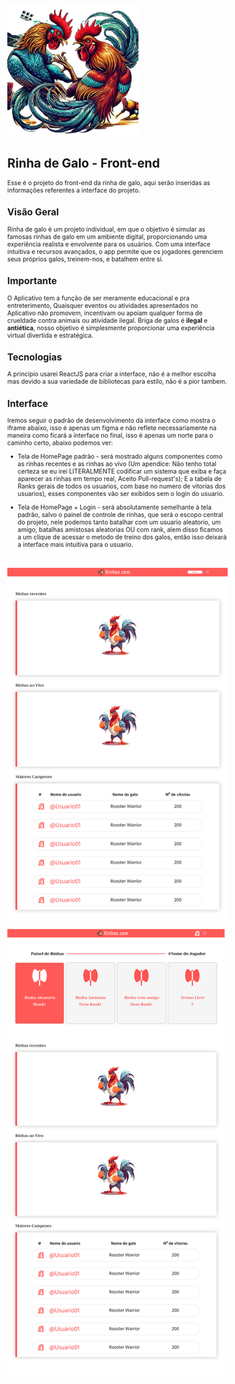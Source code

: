 <div>
  <img src="https://github.com/Luan16p/rinha-de-galo-front/blob/main/public/images/rinha.png?raw=true" width="300" height="300" alt="Imagem">
</div>

# Rinha de Galo - Front-end

Esse é o projeto do front-end da rinha de galo, aqui serão inseridas as  informações referentes a interface do projeto.

## Visão Geral

Rinha de galo é um projeto individual, em que o objetivo é simular as famosas rinhas de galo em um ambiente digital, proporcionando uma experiência realista e envolvente para os usuários. Com uma interface intuitiva e recursos avançados, o app permite que os jogadores gerenciem seus próprios galos, treinem-nos, e batalhem entre si.

## Importante

O Aplicativo tem a função de ser meramente educacional e pra entreterimento, Quaisquer eventos ou atividades apresentados no Aplicativo não promovem, incentivam ou apoiam qualquer forma de crueldade contra animais ou atividade ilegal. Briga de galos é **ilegal** e **antiética**, nosso objetivo é simplesmente proporcionar uma experiência virtual divertida e estratégica.

## Tecnologias

A principio usarei ReactJS para criar a interface, não é a melhor escolha mas devido a sua variedade de bibliotecas para estilo, não é a pior tambem.

## Interface

Iremos seguir o padrão de desenvolvimento da interface como mostra o iframe abaixo, isso é apenas um figma e não reflete necessariamente na maneira como ficará a interface no final, isso é apenas um norte para o caminho certo, abaixo podemos ver:

* Tela de HomePage padrão - será mostrado alguns componentes como as rinhas recentes e as rinhas ao vivo (Um apendice: Não tenho total certeza se eu irei LITERALMENTE codificar um sistema que exiba e faça aparecer as rinhas em tempo real, Aceito Pull-request's); E a tabela de Ranks gerais de todos os usuarios, com base no numero de vitorias dos usuarios), esses componentes vão ser exibidos sem o login do usuario.

* Tela de HomePage + Login - será absolutamente semelhante à tela padrão, salvo o painel de controle de rinhas, que será o escopo central do projeto, nele podemos tanto batalhar com um usuario aleatorio, um amigo, batalhas amistosas aleatorias OU com rank, alem disso ficamos a um clique de acessar o metodo de treino dos galos, então isso deixará a interface mais intuitiva para o usuario.

<br/>

![Design Homepage sem login](https://raw.githubusercontent.com/Luan16p/rinha-de-galo-front/5837a57907675751bc8915416d208c478b0c1515/public/figma/Home%20sem%20Login.svg)

![Design Homepage com login](https://raw.githubusercontent.com/Luan16p/rinha-de-galo-front/5837a57907675751bc8915416d208c478b0c1515/public/figma/Home%20com%20Login.svg)
